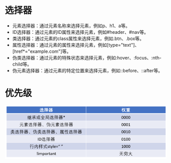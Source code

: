 # 选择器
* 元素选择器：通过元素名称来选择元素，例如p、h1、a等。  
* ID选择器：通过元素的ID属性来选择元素，例如#header、#nav等。  
* 类选择器：通过元素的class属性来选择元素，例如.btn、.box等。  
* 属性选择器：通过元素的属性来选择元素，例如[type="text"]、[href*="example.com"]等。  
* 伪类选择器：通过元素的特殊状态来选择元素，例如:hover、:focus、:nth-child等。  
* 伪元素选择器：通过元素的特定位置来选择元素，例如::before、::after等。
# 优先级
[![权重](/images/selector.png)]()